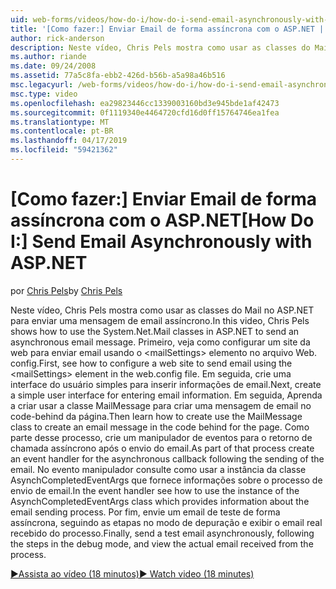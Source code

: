 ```yaml
---
uid: web-forms/videos/how-do-i/how-do-i-send-email-asynchronously-with-aspnet
title: '[Como fazer:] Enviar Email de forma assíncrona com o ASP.NET | Microsoft Docs'
author: rick-anderson
description: Neste vídeo, Chris Pels mostra como usar as classes do Mail no ASP.NET para enviar uma mensagem de email assíncrono. Primeiro, veja como configurar um si da web...
ms.author: riande
ms.date: 09/24/2008
ms.assetid: 77a5c8fa-ebb2-426d-b56b-a5a98a46b516
msc.legacyurl: /web-forms/videos/how-do-i/how-do-i-send-email-asynchronously-with-aspnet
msc.type: video
ms.openlocfilehash: ea29823446cc1339003160bd3e945bde1af42473
ms.sourcegitcommit: 0f1119340e4464720cfd16d0ff15764746ea1fea
ms.translationtype: MT
ms.contentlocale: pt-BR
ms.lasthandoff: 04/17/2019
ms.locfileid: "59421362"
---
```

# <a name="how-do-i-send-email-asynchronously-with-aspnet"></a><span data-ttu-id="b5f71-104">[Como fazer:] Enviar Email de forma assíncrona com o ASP.NET</span><span class="sxs-lookup"><span data-stu-id="b5f71-104">[How Do I:] Send Email Asynchronously with ASP.NET</span></span>

<span data-ttu-id="b5f71-105">por [Chris Pels](https://twitter.com/chrispels)</span><span class="sxs-lookup"><span data-stu-id="b5f71-105">by [Chris Pels](https://twitter.com/chrispels)</span></span>

<span data-ttu-id="b5f71-106">Neste vídeo, Chris Pels mostra como usar as classes do Mail no ASP.NET para enviar uma mensagem de email assíncrono.</span><span class="sxs-lookup"><span data-stu-id="b5f71-106">In this video, Chris Pels shows how to use the System.Net.Mail classes in ASP.NET to send an asynchronous email message.</span></span> <span data-ttu-id="b5f71-107">Primeiro, veja como configurar um site da web para enviar email usando o &lt;mailSettings&gt; elemento no arquivo Web. config.</span><span class="sxs-lookup"><span data-stu-id="b5f71-107">First, see how to configure a web site to send email using the &lt;mailSettings&gt; element in the web.config file.</span></span> <span data-ttu-id="b5f71-108">Em seguida, crie uma interface do usuário simples para inserir informações de email.</span><span class="sxs-lookup"><span data-stu-id="b5f71-108">Next, create a simple user interface for entering email information.</span></span> <span data-ttu-id="b5f71-109">Em seguida, Aprenda a criar usar a classe MailMessage para criar uma mensagem de email no code-behind da página.</span><span class="sxs-lookup"><span data-stu-id="b5f71-109">Then learn how to create use the MailMessage class to create an email message in the code behind for the page.</span></span> <span data-ttu-id="b5f71-110">Como parte desse processo, crie um manipulador de eventos para o retorno de chamada assíncrono após o envio do email.</span><span class="sxs-lookup"><span data-stu-id="b5f71-110">As part of that process create an event handler for the asynchronous callback following the sending of the email.</span></span> <span data-ttu-id="b5f71-111">No evento manipulador consulte como usar a instância da classe AsynchCompletedEventArgs que fornece informações sobre o processo de envio de email.</span><span class="sxs-lookup"><span data-stu-id="b5f71-111">In the event handler see how to use the instance of the AsynchCompletedEventArgs class which provides information about the email sending process.</span></span> <span data-ttu-id="b5f71-112">Por fim, envie um email de teste de forma assíncrona, seguindo as etapas no modo de depuração e exibir o email real recebido do processo.</span><span class="sxs-lookup"><span data-stu-id="b5f71-112">Finally, send a test email asynchronously, following the steps in the debug mode, and view the actual email received from the process.</span></span>

[<span data-ttu-id="b5f71-113">&#9654;Assista ao vídeo (18 minutos)</span><span class="sxs-lookup"><span data-stu-id="b5f71-113">&#9654; Watch video (18 minutes)</span></span>](https://channel9.msdn.com/Blogs/ASP-NET-Site-Videos/how-do-i-send-email-asynchronously-with-aspnet)
